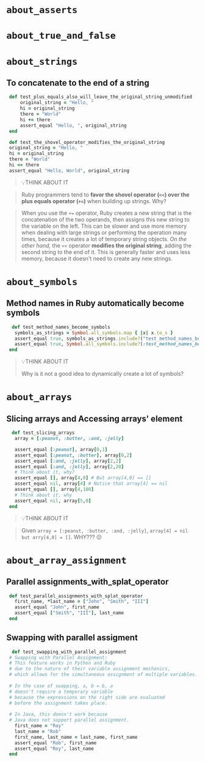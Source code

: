# `about_asserts`
# `about_true_and_false`
# `about_strings`
## To concatenate to the end of a string
   ```Ruby
    def test_plus_equals_also_will_leave_the_original_string_unmodified
        original_string = "Hello, "
        hi = original_string
        there = "World"
        hi += there
        assert_equal "Hello, ", original_string
    end
   ```

   ```Ruby
    def test_the_shovel_operator_modifies_the_original_string
    original_string = "Hello, "
    hi = original_string
    there = "World"
    hi << there
    assert_equal "Hello, World", original_string
   ```

> :bulb:THINK ABOUT IT
    
> Ruby programmers tend to **favor the shovel operator (`<<`) over the
> plus equals operator (`+=`)** when building up strings.  Why?

> When you use the `+=` operator, Ruby creates a new string 
> that is the concatenation of the two operands, 
> then assigns this new string to the variable on the left. 
> This can be slower and use more memory 
> when dealing with large strings or 
> performing the operation many times, 
> because it creates a lot of temporary string objects.
> *On the other hand,* the `<<` operator **modifies the original string**, 
> adding the second string to the end of it. 
> This is generally faster and uses less memory, 
> because it doesn't need to create any new strings.

# `about_symbols`
 ## Method names in Ruby automatically become symbols

 ```Ruby
   def test_method_names_become_symbols
    symbols_as_strings = Symbol.all_symbols.map { |x| x.to_s }
    assert_equal true, symbols_as_strings.include?("test_method_names_become_symbols")
    assert_equal true, Symbol.all_symbols.include?(:test_method_names_become_symbols)
  end
 ```
> :bulb:THINK ABOUT IT 
> 
> Why is it not a good idea to dynamically create a lot of symbols?


# `about_arrays`
 ## Slicing arrays and Accessing arrays' element
 ```Ruby
   def test_slicing_arrays
    array = [:peanut, :butter, :and, :jelly]

    assert_equal [:peanut], array[0,1]
    assert_equal [:peanut, :butter], array[0,2]
    assert_equal [:and, :jelly], array[2,2]
    assert_equal [:and, :jelly], array[2,20]
    # Think about it, why?
    assert_equal [], array[4,0] # But array[4,0] == []
    assert_equal nil, array[4] # Notice that array[4] == nil
    assert_equal [], array[4,100]
    # Think about it, why
    assert_equal nil, array[5,0]
  end
 ```

> :bulb:THINK ABOUT IT

> Given `array = [:peanut, :butter, :and, :jelly]`,
> `array[4] = nil but arry[4,0] = []`. WHY??? :confused:


# `about_array_assignment`
 ## Parallel assignments_with_splat_operator
 ```Ruby
  def test_parallel_assignments_with_splat_operator
    first_name, *last_name = ["John", "Smith", "III"]
    assert_equal "John", first_name
    assert_equal ["Smith", "III"], last_name
  end
 ```
 ## Swapping with parallel assigment
 ```Ruby
   def test_swapping_with_parallel_assignment
  # Swapping with Parallel Assignment: 
  # This feature works in Python and Ruby 
  # due to the nature of their variable assignment mechanics, 
  # which allows for the simultaneous assignment of multiple variables. 
  
  # In the case of swapping, a, b = b, a 
  # doesn't require a temporary variable 
  # because the expressions on the right side are evaluated 
  # before the assignment takes place. 
  
  # In Java, this doesn't work because 
  # Java does not support parallel assignment. 
    first_name = "Roy"
    last_name = "Rob"
    first_name, last_name = last_name, first_name
    assert_equal "Rob", first_name
    assert_equal "Roy", last_name
  end
 ```